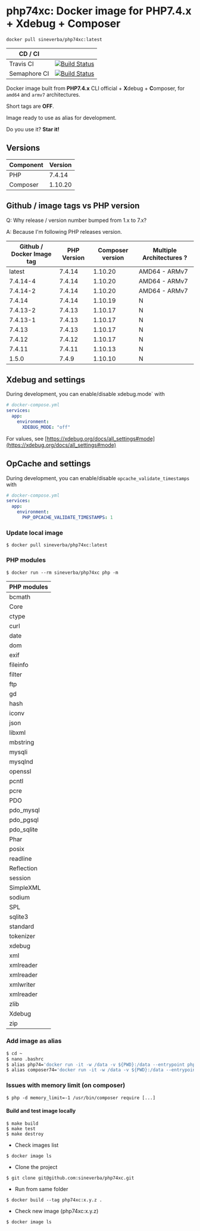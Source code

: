 php74xc: Docker image for PHP7.4.x + Xdebug + Composer
======================================================

`docker pull sineverba/php74xc:latest`


| CD / CI   |           |
| --------- | --------- |
| Travis CI | [![Build Status](https://travis-ci.com/sineverba/php74xc.svg?branch=master)](https://travis-ci.com/sineverba/php74xc) |
| Semaphore CI | [![Build Status](https://sineverba.semaphoreci.com/badges/php74xc/branches/master.svg)](https://sineverba.semaphoreci.com/projects/php74xc) |


Docker image built from **PHP7.4.x** CLI official + **X**debug + **C**omposer, for `amd64` and `armv7` architectures.

Short tags are __OFF__.

Image ready to use as alias for development.

Do you use it? **Star it!**


## Versions

| Component | Version |
| --------- | ------- |
| PHP | 7.4.14 |
| Composer | 1.10.20 |


## Github / image tags vs PHP version

Q: Why release / version number bumped from 1.x to 7.x?

A: Because I'm following PHP releases version.

| Github / Docker Image tag | PHP Version | Composer version | Multiple Architectures ? |
| ------------------ | ----------- | ---------------- | ----------------------- |
| latest | 7.4.14 | 1.10.20 | AMD64 - ARMv7 |
| 7.4.14-4 | 7.4.14 | 1.10.20 | AMD64 - ARMv7 |
| 7.4.14-2 | 7.4.14 | 1.10.20 | AMD64 - ARMv7 |
| 7.4.14 | 7.4.14 | 1.10.19 | N |
| 7.4.13-2 | 7.4.13 | 1.10.17 | N |
| 7.4.13-1 | 7.4.13 | 1.10.17 | N |
| 7.4.13 | 7.4.13 | 1.10.17 | N |
| 7.4.12 | 7.4.12 | 1.10.17 | N |
| 7.4.11 | 7.4.11 | 1.10.13 | N |
| 1.5.0 | 7.4.9 | 1.10.10 | N |

## Xdebug and settings

During development, you can enable/disable xdebug.mode` with

```yaml
# docker-compose.yml
services:
  app:
    environment:
      XDEBUG_MODE: "off"
```

For values, see [https://xdebug.org/docs/all_settings#mode](https://xdebug.org/docs/all_settings#mode)

## OpCache and settings

During development, you can enable/disable `opcache_validate_timestamps` with

```yaml
# docker-compose.yml
services:
  app:
    environment:
      PHP_OPCACHE_VALIDATE_TIMESTAMPS: 1
```

### Update local image

`$ docker pull sineverba/php74xc:latest`


### PHP modules

`$ docker run --rm sineverba/php74xc php -m`

| PHP modules |
| ----------- |
| bcmath |
| Core |
| ctype |
| curl |
| date |
| dom |
| exif |
| fileinfo |
| filter |
| ftp |
| gd |
| hash |
| iconv |
| json |
| libxml |
| mbstring |
| mysqli |
| mysqlnd |
| openssl |
| pcntl |
| pcre |
| PDO |
| pdo_mysql |
| pdo_pgsql |
| pdo_sqlite |
| Phar |
| posix |
| readline |
| Reflection |
| session |
| SimpleXML |
| sodium |
| SPL |
| sqlite3 |
| standard |
| tokenizer |
| xdebug |
| xml |
| xmlreader |
| xmlreader |
| xmlwriter 
| xmlreader |
| zlib |
| Xdebug |
| zip |

### Add image as alias

``` bash
$ cd ~
$ nano .bashrc
$ alias php74='docker run -it -w /data -v ${PWD}:/data --entrypoint php --rm sineverba/php74xc:latest'
$ alias composer74='docker run -it -w /data -v ${PWD}:/data --entrypoint "/usr/bin/composer" --rm sineverba/php74xc:latest'
```

### Issues with memory limit (on composer)

`$ php -d memory_limit=-1 /usr/bin/composer require [...]`

#### Build and test image locally

```shell
$ make build
$ make test
$ make destroy
```

+ Check images list

`$ docker image ls`

+ Clone the project

`$ git clone git@github.com:sineverba/php74xc.git`

+ Run from same folder

`$ docker build --tag php74xc:x.y.z .`

+ Check new image (php74xc:x.y.z)

`$ docker image ls`